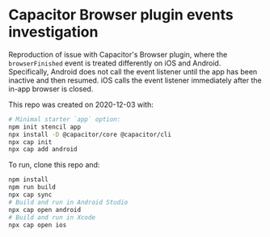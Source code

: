 # Capacitor Browser plugin events investigation

Reproduction of issue with Capacitor's Browser plugin, where the `browserFinished` event is treated differently on iOS and Android. Specifically, Android does not call the event listener until the app has been inactive and then resumed. iOS calls the event listener immediately after the in-app browser is closed.

This repo was created on 2020-12-03 with:

```bash
# Minimal starter `app` option:
npm init stencil app
npx install -D @capacitor/core @capacitor/cli
npx cap init
npx cap add android
```

To run, clone this repo and:

```bash
npm install
npm run build
npx cap sync
# Build and run in Android Studio
npx cap open android
# Build and run in Xcode
npx cap open ios
```

